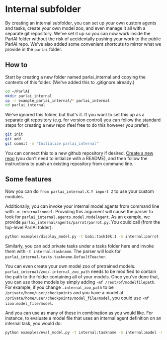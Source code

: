 # Internal subfolder

By creating an internal subfolder, you can set up your own custom agents and tasks,
create your own model zoo, and even manage it all with a separate git repository.
We've set it up so you can now work inside the ParlAI folder without the risk of accidentally pushing your work to the public ParlAI repo.
We've also added some convenient shortcuts to mirror what we provide in the `parlai` folder.

## How to

Start by creating a new folder named parlai_internal and copying the contents of this folder.
 (We've added this to .gitignore already.)

```bash
cd ~/ParlAI
mkdir parlai_internal
cp -r example_parlai_internal/* parlai_internal
cd parlai_internal
```

We've ignored this folder, but that's it. If you want to set this up as
a separate git repository (e.g. for version control) you can follow the standard steps
for creating a new repo (feel free to do this however you prefer).

```bash
git init
git add .
git commit -m "Initialize parlai_internal"
```

You can connect this to a new github repository if desired.
[Create a new repo](https://github.com/new) (you don't need to initialize
with a README), and then follow the instructions to push
an existing repository from command line.


## Some features

Now you can do `from parlai_internal.X.Y import Z` to use your custom modules.

Additionally, you can invoke your internal model agents from command line with `-m internal:model`.
Providing this argument will cause the parser to look for `parlai_internal.agents.model.ModelAgent`.
As an example, we provide `parlai_internal/agents/parrot/parrot.py`. You could call
(from the top-level ParlAI folder):

```bash
python examples/display_model.py -t babi:task10k:1 -m internal:parrot
```

Similarly, you can add private tasks under a tasks folder here and invoke them with `-t internal:taskname`.
The parser will look for `parlai_internal.tasks.taskname.DefaultTeacher`.

You can even create your own model zoo of pretrained models. `parlai_internal/zoo/.internal_zoo_path`
needs to be modified to contain the path to the folder containing all of your models. Once
you've done that, you can use those models by simply adding `-mf /rest/of/modelfilepath`.
For example, if you change `.internal_zoo_path` to be `/private/home/user/checkpoints`
and you have a model at `/private/home/user/checkpoints/model_file/model`, you could use `-mf izoo:model_file/model`.

And you can use as many of these in combination as you would like. For instance, to evaluate a model file that uses
an internal agent definition on an internal task, you would do:

```bash
python examples/eval_model.py -t internal:taskname -m internal:model -mf izoo:model_file/model
```
